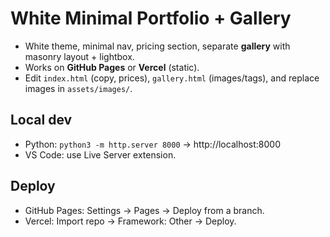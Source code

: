# White Minimal Portfolio + Gallery

- White theme, minimal nav, pricing section, separate **gallery** with masonry layout + lightbox.
- Works on **GitHub Pages** or **Vercel** (static).
- Edit `index.html` (copy, prices), `gallery.html` (images/tags), and replace images in `assets/images/`.

## Local dev
- Python: `python3 -m http.server 8000` → http://localhost:8000
- VS Code: use Live Server extension.

## Deploy
- GitHub Pages: Settings → Pages → Deploy from a branch.
- Vercel: Import repo → Framework: Other → Deploy.